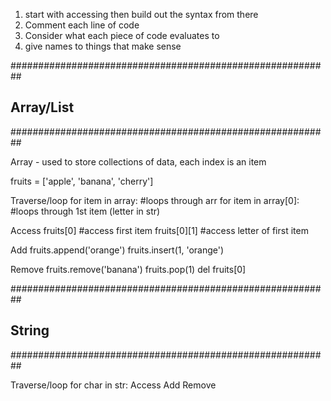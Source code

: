 1. start with accessing then build out the syntax from there
2. Comment each line of code
3. Consider what each piece of code evaluates to
4. give names to things that make sense

##########################################################
##                      Array/List                      ##
##########################################################

Array - used to store collections of data, each index is an item

fruits = ['apple', 'banana', 'cherry']

Traverse/loop
    for item in array:  #loops through arr
    for item in array[0]: #loops through 1st item (letter in str)

Access
    fruits[0]       #access first item
    fruits[0][1]    #access letter of first item

Add
    fruits.append('orange')
    fruits.insert(1, 'orange')

Remove
    fruits.remove('banana')
    fruits.pop(1)
    del fruits[0]



##########################################################
##                      String                          ##
##########################################################


Traverse/loop
    for char in str:
Access
Add
Remove